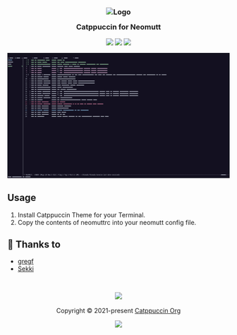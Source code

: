 <h3 align="center">
	<img src="https://raw.githubusercontent.com/catppuccin/catppuccin/dev/assets/logos/exports/1544x1544_circle.png" width="100" alt="Logo"/><br/>
	<img src="https://raw.githubusercontent.com/catppuccin/catppuccin/dev/assets/misc/transparent.png" height="30" width="0px"/>
	Catppuccin for Neomutt
	<img src="https://raw.githubusercontent.com/catppuccin/catppuccin/dev/assets/misc/transparent.png" height="30" width="0px"/>
</h3>

<p align="center">
    <a href="https://github.com/catppuccin/neomutt/stargazers"><img src="https://img.shields.io/github/stars/catppuccin/spt?colorA=1e1e28&colorB=c9cbff&style=for-the-badge&logo=starship"></a>
    <a href="/neomutt/issues"><img src="https://img.shields.io/github/issues/catppuccin/spt?colorA=1e1e28&colorB=f7be95&style=for-the-badge"></a>
    <a href="https://github.com/catppuccin/neomutt/contributors"><img src="https://img.shields.io/github/contributors/catppuccin/spt?colorA=1e1e28&colorB=b1e1a6&style=for-the-badge"></a>
</p>

<p align="center">
  <img src="assets/Neomutt-Catppuccin.png"/>
</p>

## Usage

1. Install Catppuccin Theme for your Terminal.
2. Copy the contents of neomuttrc into your neomutt config file.

## 💝 Thanks to

- [gregf](https://github.com/gregf)
- [Sekki](https://github.com/Sekki21956)

&nbsp;

<p align="center"><img src="https://raw.githubusercontent.com/catppuccin/catppuccin/dev/assets/footers/gray0_ctp_on_line.svg?sanitize=true" /></p>
<p align="center">Copyright &copy; 2021-present <a href="https://github.com/catppuccin" target="_blank">Catppuccin Org</a>
<p align="center"><a href="https://github.com/catppuccin/catppuccin/blob/main/LICENSE"><img src="https://img.shields.io/static/v1.svg?style=for-the-badge&label=License&message=MIT&logoColor=d9e0ee&colorA=302d41&colorB=c9cbff"/></a></p>
